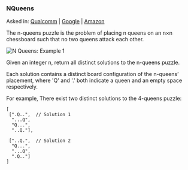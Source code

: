 ### NQueens

Asked in: [Qualcomm](#) | [Google](#) | [Amazon](#)

The n-queens puzzle is the problem of placing n queens on an n×n chessboard such that no two queens attack each other.

![N Queens: Example 1](http://i.imgur.com/yaxpgda.png)

Given an integer n, return all distinct solutions to the n-queens puzzle.

Each solution contains a distinct board configuration of the n-queens’ placement, where 'Q' and '.' both indicate a queen and an empty space respectively.

For example,
There exist two distinct solutions to the 4-queens puzzle:
```
[
 [".Q..",  // Solution 1
  "...Q",
  "Q...",
  "..Q."],

 ["..Q.",  // Solution 2
  "Q...",
  "...Q",
  ".Q.."]
]
```